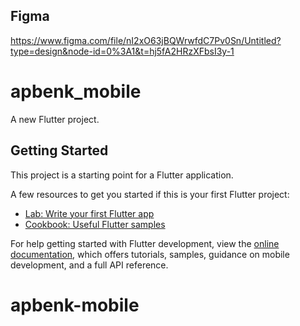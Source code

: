 ## Figma

https://www.figma.com/file/nI2xO63jBQWrwfdC7Pv0Sn/Untitled?type=design&node-id=0%3A1&t=hj5fA2HRzXFbsI3y-1

# apbenk_mobile

A new Flutter project.

## Getting Started

This project is a starting point for a Flutter application.

A few resources to get you started if this is your first Flutter project:

- [Lab: Write your first Flutter app](https://docs.flutter.dev/get-started/codelab)
- [Cookbook: Useful Flutter samples](https://docs.flutter.dev/cookbook)

For help getting started with Flutter development, view the
[online documentation](https://docs.flutter.dev/), which offers tutorials,
samples, guidance on mobile development, and a full API reference.
# apbenk-mobile
